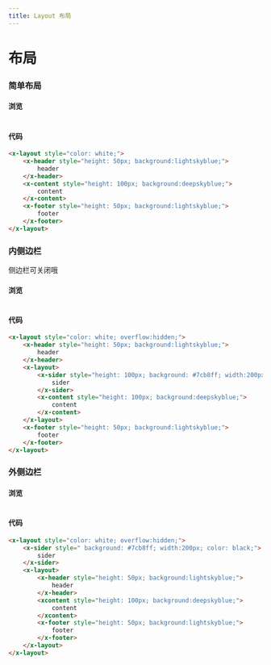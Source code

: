 ```yaml
---
title: Layout 布局
---
```

# 布局

###  简单布局

#### 浏览
#
<ClientOnly>
<layout-demo-1></layout-demo-1>
</ClientOnly>

#### 代码
```html
<x-layout style="color: white;">
    <x-header style="height: 50px; background:lightskyblue;">
        header
    </x-header>
    <x-content style="height: 100px; background:deepskyblue;">
        content
    </x-content>
    <x-footer style="height: 50px; background:lightskyblue;">
        footer
    </x-footer>
</x-layout>
```
### 内侧边栏

侧边栏可关闭哦
#### 浏览
#
<ClientOnly>
<layout-demo-2></layout-demo-2>
</ClientOnly>

#### 代码
```html
<x-layout style="color: white; overflow:hidden;">
    <x-header style="height: 50px; background:lightskyblue;">
        header
    </x-header>
    <x-layout>
        <x-sider style="height: 100px; background: #7cb8ff; width:200px; color: black;">
            sider
        </x-sider>
        <x-content style="height: 100px; background:deepskyblue;">
            content
        </x-content>
    </x-layout>
    <x-footer style="height: 50px; background:lightskyblue;">
        footer
    </x-footer>
</x-layout>
```
###  外侧边栏

#### 浏览
#
<ClientOnly>
<layout-demo-3></layout-demo-3>
</ClientOnly>

#### 代码
```html
<x-layout style="color: white; overflow:hidden;">
    <x-sider style=" background: #7cb8ff; width:200px; color: black;">
        sider
    </x-sider>
    <x-layout>
        <x-header style="height: 50px; background:lightskyblue;">
            header
        </x-header>
        <xcontent style="height: 100px; background:deepskyblue;">
            content
        </xcontent>
        <x-footer style="height: 50px; background:lightskyblue;">
            footer
        </x-footer>
    </x-layout>
</x-layout>
```